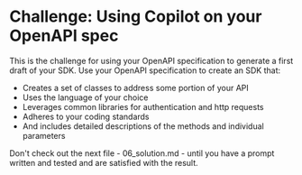 # Challenge: Using Copilot on your OpenAPI spec

This is the challenge for using your OpenAPI specification to generate a first draft of your SDK. Use your OpenAPI specification to create an SDK that:

- Creates a set of classes to address some portion of your API
- Uses the language of your choice
- Leverages common libraries for authentication and http requests
- Adheres to your coding standards
- And includes detailed descriptions of the methods and individual parameters

Don't check out the next file - 06_solution.md - until you have a prompt written and tested and are satisfied with the result.